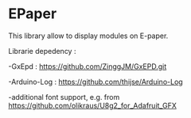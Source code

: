 # EPaper
This library allow to display modules on E-paper. 

Librarie depedency :
 
 -GxEpd : https://github.com/ZinggJM/GxEPD.git
 
 -Arduino-Log : https://github.com/thijse/Arduino-Log
 
 -additional font support, e.g. from https://github.com/olikraus/U8g2_for_Adafruit_GFX
